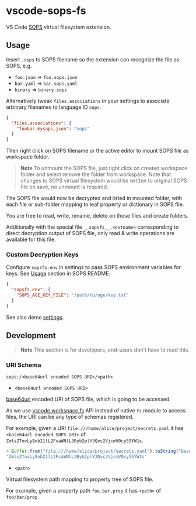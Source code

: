 # vscode-sops-fs

VS Code [SOPS](https://github.com/mozilla/sops) virtual filesystem extension.

## Usage

Insert `.sops` to SOPS filename so the extension can recognize the file as SOPS, e.g.

- `foo.json` => `foo.sops.json`
- `bar.yaml` => `bar.sops.yaml`
- `binary` => `binary.sops`

Alternatively tweak `files.associations` in your settings to associate arbitrary filenames to language ID `sops`.
```json
{
  "files.associations": {
    "foobar.mysops.json": "sops"
  }
}
```

Then right click on SOPS filename or the active editor to mount SOPS file as workspace folder.

> **Note**
> To unmount the SOPS file, just right click on created workspace folder and select remove the folder from workspace.
> Note that changes to SOPS virtual filesystem would be written to original SOPS file on save, no unmount is required.

The SOPS file would now be decrypted and listed in mounted folder, with each file or sub-folder mapping to leaf property or dictionary in SOPS file.

You are free to read, write, rename, delete on those files and create folders.

Additionally with the special file `__sopsfs__.<extname>` corresponding to direct decryption output of SOPS file, only read & write operations are available for this file.

### Custom Decryption Keys

Configure `sopsfs.env` in settings to pass SOPS environment variables for keys. See [Usage](https://github.com/mozilla/sops#id6) section in SOPS README.

```json
{
  "sopsfs.env": {
    "SOPS_AGE_KEY_FILE": "/path/to/age/key.txt"
  }
}
```
See also demo [settings](demo/.vscode/settings.json).

## Development

> **Note**
> This section is for developers, end-users don't have to read this.

### URI Schema

`sops:/<base64url encoded SOPS URI>/<path>`

- `<base64url encoded SOPS URI>`

[base64url](https://nodejs.org/api/buffer.html#buffers-and-character-encodings) encoded URI of SOPS file, which is going to be accessed.

As we use [vscode.workspace.fs](https://code.visualstudio.com/api/references/vscode-api#FileSystem) API instead of native `fs` module to access files, the URI can be any type of schemas registered.

For example, given a URI `file:///home/alice/project/secrets.yaml` it has `<base64url encoded SOPS URI>` of `ZmlsZTovLy9ob21lL2FsaWNlL3Byb2plY3Qvc2VjcmV0cy55YW1s`.

```javascript
> Buffer.from("file:///home/alice/project/secrets.yaml").toString("base64url")
'ZmlsZTovLy9ob21lL2FsaWNlL3Byb2plY3Qvc2VjcmV0cy55YW1s'
```

- `<path>`

Virtual filesystem path mapping to property tree of SOPS file.

For example, given a property path `foo.bar.prop` it has `<path>` of `foo/bar/prop`.
